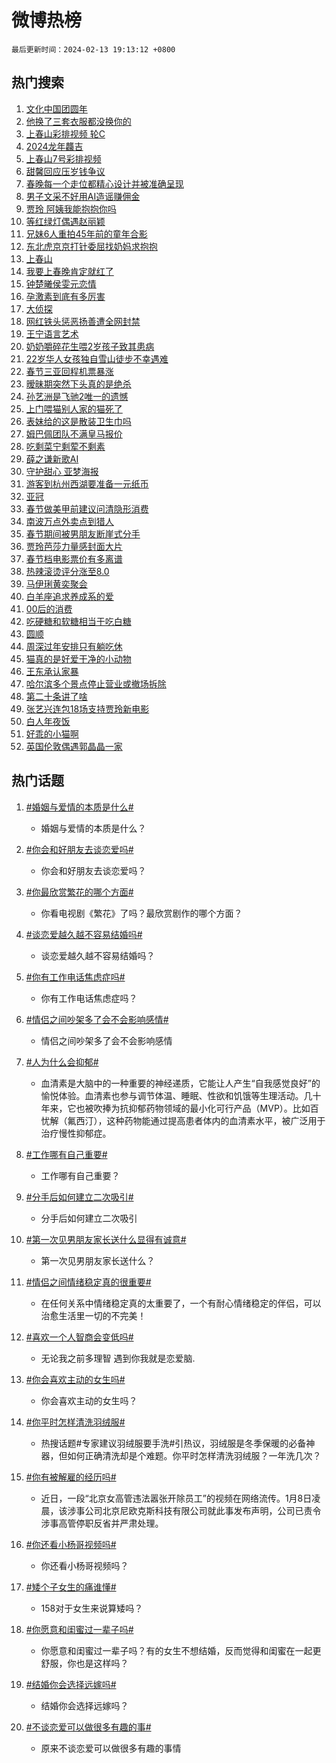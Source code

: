 # 微博热榜

`最后更新时间：2024-02-13 19:13:12 +0800`

## 热门搜索

1. [文化中国团圆年](https://m.weibo.cn/search?containerid=100103type%3D1%26t%3D10%26q%3D%23%E6%96%87%E5%8C%96%E4%B8%AD%E5%9B%BD%E5%9B%A2%E5%9C%86%E5%B9%B4%23&stream_entry_id=51&isnewpage=1&extparam=seat%3D1%26pos%3D0%26dgr%3D0%26filter_type%3Drealtimehot%26cate%3D10103%26q%3D%2523%25E6%2596%2587%25E5%258C%2596%25E4%25B8%25AD%25E5%259B%25BD%25E5%259B%25A2%25E5%259C%2586%25E5%25B9%25B4%2523%26stream_entry_id%3D51%26c_type%3D51%26display_time%3D1707822791%26pre_seqid%3D1707822791497030007114)
1. [他换了三套衣服都没换你的](https://m.weibo.cn/search?containerid=100103type%3D1%26t%3D10%26q%3D%23%E4%BB%96%E6%8D%A2%E4%BA%86%E4%B8%89%E5%A5%97%E8%A1%A3%E6%9C%8D%E9%83%BD%E6%B2%A1%E6%8D%A2%E4%BD%A0%E7%9A%84%23&stream_entry_id=31&isnewpage=1&extparam=seat%3D1%26c_type%3D31%26band_rank%3D1%26realpos%3D1%26filter_type%3Drealtimehot%26dgr%3D0%26pos%3D0%26lcate%3D5001%26q%3D%2523%25E4%25BB%2596%25E6%258D%25A2%25E4%25BA%2586%25E4%25B8%2589%25E5%25A5%2597%25E8%25A1%25A3%25E6%259C%258D%25E9%2583%25BD%25E6%25B2%25A1%25E6%258D%25A2%25E4%25BD%25A0%25E7%259A%2584%2523%26flag%3D1%26stream_entry_id%3D31%26cate%3D5001%26display_time%3D1707822791%26pre_seqid%3D1707822791497030007114)
1. [上春山彩排视频 轮C](https://m.weibo.cn/search?containerid=100103type%3D1%26t%3D10%26q%3D%E4%B8%8A%E6%98%A5%E5%B1%B1%E5%BD%A9%E6%8E%92%E8%A7%86%E9%A2%91+%E8%BD%AEC&stream_entry_id=31&isnewpage=1&extparam=seat%3D1%26c_type%3D31%26band_rank%3D2%26realpos%3D2%26filter_type%3Drealtimehot%26dgr%3D0%26pos%3D1%26lcate%3D5001%26q%3D%25E4%25B8%258A%25E6%2598%25A5%25E5%25B1%25B1%25E5%25BD%25A9%25E6%258E%2592%25E8%25A7%2586%25E9%25A2%2591%2520%25E8%25BD%25AEC%26flag%3D16%26stream_entry_id%3D31%26cate%3D5001%26display_time%3D1707822791%26pre_seqid%3D1707822791497030007114)
1. [2024龙年龘吉](https://m.weibo.cn/search?containerid=100103type%3D1%26t%3D10%26q%3D%232024%E9%BE%99%E5%B9%B4%E9%BE%98%E5%90%89%23&stream_entry_id=31&isnewpage=1&extparam=seat%3D1%26c_type%3D31%26band_rank%3D3%26realpos%3D3%26filter_type%3Drealtimehot%26dgr%3D0%26pos%3D2%26lcate%3D5001%26q%3D%25232024%25E9%25BE%2599%25E5%25B9%25B4%25E9%25BE%2598%25E5%2590%2589%2523%26flag%3D0%26stream_entry_id%3D31%26cate%3D5001%26display_time%3D1707822791%26pre_seqid%3D1707822791497030007114)
1. [上春山7号彩排视频](https://m.weibo.cn/search?containerid=100103type%3D1%26t%3D10%26q%3D%23%E4%B8%8A%E6%98%A5%E5%B1%B17%E5%8F%B7%E5%BD%A9%E6%8E%92%E8%A7%86%E9%A2%91%23&stream_entry_id=31&isnewpage=1&extparam=seat%3D1%26c_type%3D31%26band_rank%3D4%26realpos%3D4%26filter_type%3Drealtimehot%26dgr%3D0%26pos%3D3%26lcate%3D5001%26q%3D%2523%25E4%25B8%258A%25E6%2598%25A5%25E5%25B1%25B17%25E5%258F%25B7%25E5%25BD%25A9%25E6%258E%2592%25E8%25A7%2586%25E9%25A2%2591%2523%26flag%3D16%26stream_entry_id%3D31%26cate%3D5001%26display_time%3D1707822791%26pre_seqid%3D1707822791497030007114)
1. [甜馨回应压岁钱争议](https://m.weibo.cn/search?containerid=100103type%3D1%26t%3D10%26q%3D%23%E7%94%9C%E9%A6%A8%E5%9B%9E%E5%BA%94%E5%8E%8B%E5%B2%81%E9%92%B1%E4%BA%89%E8%AE%AE%23&stream_entry_id=31&isnewpage=1&extparam=seat%3D1%26c_type%3D31%26band_rank%3D5%26realpos%3D5%26filter_type%3Drealtimehot%26dgr%3D0%26pos%3D4%26lcate%3D5001%26q%3D%2523%25E7%2594%259C%25E9%25A6%25A8%25E5%259B%259E%25E5%25BA%2594%25E5%258E%258B%25E5%25B2%2581%25E9%2592%25B1%25E4%25BA%2589%25E8%25AE%25AE%2523%26flag%3D1%26stream_entry_id%3D31%26cate%3D5001%26display_time%3D1707822791%26pre_seqid%3D1707822791497030007114)
1. [春晚每一个走位都精心设计并被准确呈现](https://m.weibo.cn/search?containerid=100103type%3D1%26t%3D10%26q%3D%23%E6%98%A5%E6%99%9A%E6%AF%8F%E4%B8%80%E4%B8%AA%E8%B5%B0%E4%BD%8D%E9%83%BD%E7%B2%BE%E5%BF%83%E8%AE%BE%E8%AE%A1%E5%B9%B6%E8%A2%AB%E5%87%86%E7%A1%AE%E5%91%88%E7%8E%B0%23&stream_entry_id=31&isnewpage=1&extparam=seat%3D1%26c_type%3D31%26band_rank%3D6%26realpos%3D6%26filter_type%3Drealtimehot%26dgr%3D0%26pos%3D5%26lcate%3D5001%26q%3D%2523%25E6%2598%25A5%25E6%2599%259A%25E6%25AF%258F%25E4%25B8%2580%25E4%25B8%25AA%25E8%25B5%25B0%25E4%25BD%258D%25E9%2583%25BD%25E7%25B2%25BE%25E5%25BF%2583%25E8%25AE%25BE%25E8%25AE%25A1%25E5%25B9%25B6%25E8%25A2%25AB%25E5%2587%2586%25E7%25A1%25AE%25E5%2591%2588%25E7%258E%25B0%2523%26flag%3D16%26stream_entry_id%3D31%26cate%3D5001%26display_time%3D1707822791%26pre_seqid%3D1707822791497030007114)
1. [男子文采不好用AI造谣赚佣金](https://m.weibo.cn/search?containerid=100103type%3D1%26t%3D10%26q%3D%23%E7%94%B7%E5%AD%90%E6%96%87%E9%87%87%E4%B8%8D%E5%A5%BD%E7%94%A8AI%E9%80%A0%E8%B0%A3%E8%B5%9A%E4%BD%A3%E9%87%91%23&stream_entry_id=31&isnewpage=1&extparam=seat%3D1%26c_type%3D31%26band_rank%3D7%26cate%3D5001%26is_ad_pos%3D1%26stream_entry_id%3D31%26filter_type%3Drealtimehot%26dgr%3D0%26q%3D%2523%25E7%2594%25B7%25E5%25AD%2590%25E6%2596%2587%25E9%2587%2587%25E4%25B8%258D%25E5%25A5%25BD%25E7%2594%25A8AI%25E9%2580%25A0%25E8%25B0%25A3%25E8%25B5%259A%25E4%25BD%25A3%25E9%2587%2591%2523%26adid%3D223378%26lcate%3D5001%26pos%3D6%26display_time%3D1707822791%26pre_seqid%3D1707822791497030007114)
1. [贾玲 阿姨我能抱抱你吗](https://m.weibo.cn/search?containerid=100103type%3D1%26t%3D10%26q%3D%E8%B4%BE%E7%8E%B2+%E9%98%BF%E5%A7%A8%E6%88%91%E8%83%BD%E6%8A%B1%E6%8A%B1%E4%BD%A0%E5%90%97&stream_entry_id=31&isnewpage=1&extparam=seat%3D1%26c_type%3D31%26band_rank%3D7%26realpos%3D7%26filter_type%3Drealtimehot%26dgr%3D0%26pos%3D7%26lcate%3D5001%26q%3D%25E8%25B4%25BE%25E7%258E%25B2%2520%25E9%2598%25BF%25E5%25A7%25A8%25E6%2588%2591%25E8%2583%25BD%25E6%258A%25B1%25E6%258A%25B1%25E4%25BD%25A0%25E5%2590%2597%26flag%3D2%26stream_entry_id%3D31%26cate%3D5001%26display_time%3D1707822791%26pre_seqid%3D1707822791497030007114)
1. [等红绿灯偶遇赵丽颖](https://m.weibo.cn/search?containerid=100103type%3D1%26t%3D10%26q%3D%E7%AD%89%E7%BA%A2%E7%BB%BF%E7%81%AF%E5%81%B6%E9%81%87%E8%B5%B5%E4%B8%BD%E9%A2%96&stream_entry_id=31&isnewpage=1&extparam=seat%3D1%26c_type%3D31%26band_rank%3D8%26realpos%3D8%26filter_type%3Drealtimehot%26dgr%3D0%26pos%3D8%26lcate%3D5001%26q%3D%25E7%25AD%2589%25E7%25BA%25A2%25E7%25BB%25BF%25E7%2581%25AF%25E5%2581%25B6%25E9%2581%2587%25E8%25B5%25B5%25E4%25B8%25BD%25E9%25A2%2596%26flag%3D1%26stream_entry_id%3D31%26cate%3D5001%26display_time%3D1707822791%26pre_seqid%3D1707822791497030007114)
1. [兄妹6人重拍45年前的童年合影](https://m.weibo.cn/search?containerid=100103type%3D1%26t%3D10%26q%3D%23%E5%85%84%E5%A6%B96%E4%BA%BA%E9%87%8D%E6%8B%8D45%E5%B9%B4%E5%89%8D%E7%9A%84%E7%AB%A5%E5%B9%B4%E5%90%88%E5%BD%B1%23&stream_entry_id=31&isnewpage=1&extparam=seat%3D1%26c_type%3D31%26band_rank%3D9%26realpos%3D9%26filter_type%3Drealtimehot%26dgr%3D0%26pos%3D9%26lcate%3D5001%26q%3D%2523%25E5%2585%2584%25E5%25A6%25B96%25E4%25BA%25BA%25E9%2587%258D%25E6%258B%258D45%25E5%25B9%25B4%25E5%2589%258D%25E7%259A%2584%25E7%25AB%25A5%25E5%25B9%25B4%25E5%2590%2588%25E5%25BD%25B1%2523%26flag%3D32768%26stream_entry_id%3D31%26cate%3D5001%26display_time%3D1707822791%26pre_seqid%3D1707822791497030007114)
1. [东北虎京京打针委屈找奶妈求抱抱](https://m.weibo.cn/search?containerid=100103type%3D1%26t%3D10%26q%3D%23%E4%B8%9C%E5%8C%97%E8%99%8E%E4%BA%AC%E4%BA%AC%E6%89%93%E9%92%88%E5%A7%94%E5%B1%88%E6%89%BE%E5%A5%B6%E5%A6%88%E6%B1%82%E6%8A%B1%E6%8A%B1%23&stream_entry_id=31&isnewpage=1&extparam=seat%3D1%26c_type%3D31%26band_rank%3D10%26realpos%3D10%26filter_type%3Drealtimehot%26dgr%3D0%26pos%3D10%26lcate%3D5001%26q%3D%2523%25E4%25B8%259C%25E5%258C%2597%25E8%2599%258E%25E4%25BA%25AC%25E4%25BA%25AC%25E6%2589%2593%25E9%2592%2588%25E5%25A7%2594%25E5%25B1%2588%25E6%2589%25BE%25E5%25A5%25B6%25E5%25A6%2588%25E6%25B1%2582%25E6%258A%25B1%25E6%258A%25B1%2523%26flag%3D32768%26stream_entry_id%3D31%26cate%3D5001%26display_time%3D1707822791%26pre_seqid%3D1707822791497030007114)
1. [上春山](https://m.weibo.cn/search?containerid=100103type%3D1%26t%3D10%26q%3D%E4%B8%8A%E6%98%A5%E5%B1%B1&stream_entry_id=31&isnewpage=1&extparam=seat%3D1%26c_type%3D31%26band_rank%3D11%26realpos%3D11%26filter_type%3Drealtimehot%26dgr%3D0%26pos%3D11%26lcate%3D5001%26q%3D%25E4%25B8%258A%25E6%2598%25A5%25E5%25B1%25B1%26flag%3D2%26stream_entry_id%3D31%26cate%3D5001%26display_time%3D1707822791%26pre_seqid%3D1707822791497030007114)
1. [我要上春晚肯定就红了](https://m.weibo.cn/search?containerid=100103type%3D1%26t%3D10%26q%3D%E6%88%91%E8%A6%81%E4%B8%8A%E6%98%A5%E6%99%9A%E8%82%AF%E5%AE%9A%E5%B0%B1%E7%BA%A2%E4%BA%86&stream_entry_id=31&isnewpage=1&extparam=seat%3D1%26c_type%3D31%26band_rank%3D12%26realpos%3D12%26filter_type%3Drealtimehot%26dgr%3D0%26pos%3D12%26lcate%3D5001%26q%3D%25E6%2588%2591%25E8%25A6%2581%25E4%25B8%258A%25E6%2598%25A5%25E6%2599%259A%25E8%2582%25AF%25E5%25AE%259A%25E5%25B0%25B1%25E7%25BA%25A2%25E4%25BA%2586%26flag%3D2%26stream_entry_id%3D31%26cate%3D5001%26display_time%3D1707822791%26pre_seqid%3D1707822791497030007114)
1. [钟楚曦侯雯元恋情](https://m.weibo.cn/search?containerid=100103type%3D1%26t%3D10%26q%3D%E9%92%9F%E6%A5%9A%E6%9B%A6%E4%BE%AF%E9%9B%AF%E5%85%83%E6%81%8B%E6%83%85&stream_entry_id=31&isnewpage=1&extparam=seat%3D1%26c_type%3D31%26band_rank%3D13%26realpos%3D13%26filter_type%3Drealtimehot%26dgr%3D0%26pos%3D13%26lcate%3D5001%26q%3D%25E9%2592%259F%25E6%25A5%259A%25E6%259B%25A6%25E4%25BE%25AF%25E9%259B%25AF%25E5%2585%2583%25E6%2581%258B%25E6%2583%2585%26flag%3D0%26stream_entry_id%3D31%26cate%3D5001%26display_time%3D1707822791%26pre_seqid%3D1707822791497030007114)
1. [孕激素到底有多厉害](https://m.weibo.cn/search?containerid=100103type%3D1%26t%3D10%26q%3D%E5%AD%95%E6%BF%80%E7%B4%A0%E5%88%B0%E5%BA%95%E6%9C%89%E5%A4%9A%E5%8E%89%E5%AE%B3&stream_entry_id=31&isnewpage=1&extparam=seat%3D1%26c_type%3D31%26band_rank%3D14%26realpos%3D14%26filter_type%3Drealtimehot%26dgr%3D0%26pos%3D14%26lcate%3D5001%26q%3D%25E5%25AD%2595%25E6%25BF%2580%25E7%25B4%25A0%25E5%2588%25B0%25E5%25BA%2595%25E6%259C%2589%25E5%25A4%259A%25E5%258E%2589%25E5%25AE%25B3%26flag%3D0%26stream_entry_id%3D31%26cate%3D5001%26display_time%3D1707822791%26pre_seqid%3D1707822791497030007114)
1. [大侦探](https://m.weibo.cn/search?containerid=100103type%3D1%26t%3D10%26q%3D%E5%A4%A7%E4%BE%A6%E6%8E%A2&stream_entry_id=31&isnewpage=1&extparam=seat%3D1%26c_type%3D31%26band_rank%3D15%26realpos%3D15%26filter_type%3Drealtimehot%26dgr%3D0%26pos%3D15%26lcate%3D5001%26q%3D%25E5%25A4%25A7%25E4%25BE%25A6%25E6%258E%25A2%26flag%3D1%26stream_entry_id%3D31%26cate%3D5001%26display_time%3D1707822791%26pre_seqid%3D1707822791497030007114)
1. [网红铁头惩恶扬善遭全网封禁](https://m.weibo.cn/search?containerid=100103type%3D1%26t%3D10%26q%3D%23%E7%BD%91%E7%BA%A2%E9%93%81%E5%A4%B4%E6%83%A9%E6%81%B6%E6%89%AC%E5%96%84%E9%81%AD%E5%85%A8%E7%BD%91%E5%B0%81%E7%A6%81%23&stream_entry_id=31&isnewpage=1&extparam=seat%3D1%26c_type%3D31%26band_rank%3D16%26realpos%3D16%26filter_type%3Drealtimehot%26dgr%3D0%26pos%3D16%26lcate%3D5001%26q%3D%2523%25E7%25BD%2591%25E7%25BA%25A2%25E9%2593%2581%25E5%25A4%25B4%25E6%2583%25A9%25E6%2581%25B6%25E6%2589%25AC%25E5%2596%2584%25E9%2581%25AD%25E5%2585%25A8%25E7%25BD%2591%25E5%25B0%2581%25E7%25A6%2581%2523%26flag%3D0%26stream_entry_id%3D31%26cate%3D5001%26display_time%3D1707822791%26pre_seqid%3D1707822791497030007114)
1. [王宁语言艺术](https://m.weibo.cn/search?containerid=100103type%3D1%26t%3D10%26q%3D%E7%8E%8B%E5%AE%81%E8%AF%AD%E8%A8%80%E8%89%BA%E6%9C%AF&stream_entry_id=31&isnewpage=1&extparam=seat%3D1%26c_type%3D31%26band_rank%3D17%26realpos%3D17%26filter_type%3Drealtimehot%26dgr%3D0%26pos%3D17%26lcate%3D5001%26q%3D%25E7%258E%258B%25E5%25AE%2581%25E8%25AF%25AD%25E8%25A8%2580%25E8%2589%25BA%25E6%259C%25AF%26flag%3D1%26stream_entry_id%3D31%26cate%3D5001%26display_time%3D1707822791%26pre_seqid%3D1707822791497030007114)
1. [奶奶嚼碎花生喂2岁孩子致其患病](https://m.weibo.cn/search?containerid=100103type%3D1%26t%3D10%26q%3D%23%E5%A5%B6%E5%A5%B6%E5%9A%BC%E7%A2%8E%E8%8A%B1%E7%94%9F%E5%96%822%E5%B2%81%E5%AD%A9%E5%AD%90%E8%87%B4%E5%85%B6%E6%82%A3%E7%97%85%23&stream_entry_id=31&isnewpage=1&extparam=seat%3D1%26c_type%3D31%26band_rank%3D18%26realpos%3D18%26filter_type%3Drealtimehot%26dgr%3D0%26pos%3D18%26lcate%3D5001%26q%3D%2523%25E5%25A5%25B6%25E5%25A5%25B6%25E5%259A%25BC%25E7%25A2%258E%25E8%258A%25B1%25E7%2594%259F%25E5%2596%25822%25E5%25B2%2581%25E5%25AD%25A9%25E5%25AD%2590%25E8%2587%25B4%25E5%2585%25B6%25E6%2582%25A3%25E7%2597%2585%2523%26flag%3D0%26stream_entry_id%3D31%26cate%3D5001%26display_time%3D1707822791%26pre_seqid%3D1707822791497030007114)
1. [22岁华人女孩独自雪山徒步不幸遇难](https://m.weibo.cn/search?containerid=100103type%3D1%26t%3D10%26q%3D%2322%E5%B2%81%E5%8D%8E%E4%BA%BA%E5%A5%B3%E5%AD%A9%E7%8B%AC%E8%87%AA%E9%9B%AA%E5%B1%B1%E5%BE%92%E6%AD%A5%E4%B8%8D%E5%B9%B8%E9%81%87%E9%9A%BE%23&stream_entry_id=31&isnewpage=1&extparam=seat%3D1%26c_type%3D31%26band_rank%3D19%26realpos%3D19%26filter_type%3Drealtimehot%26dgr%3D0%26pos%3D19%26lcate%3D5001%26q%3D%252322%25E5%25B2%2581%25E5%258D%258E%25E4%25BA%25BA%25E5%25A5%25B3%25E5%25AD%25A9%25E7%258B%25AC%25E8%2587%25AA%25E9%259B%25AA%25E5%25B1%25B1%25E5%25BE%2592%25E6%25AD%25A5%25E4%25B8%258D%25E5%25B9%25B8%25E9%2581%2587%25E9%259A%25BE%2523%26flag%3D0%26stream_entry_id%3D31%26cate%3D5001%26display_time%3D1707822791%26pre_seqid%3D1707822791497030007114)
1. [春节三亚回程机票暴涨](https://m.weibo.cn/search?containerid=100103type%3D1%26t%3D10%26q%3D%23%E6%98%A5%E8%8A%82%E4%B8%89%E4%BA%9A%E5%9B%9E%E7%A8%8B%E6%9C%BA%E7%A5%A8%E6%9A%B4%E6%B6%A8%23&stream_entry_id=31&isnewpage=1&extparam=seat%3D1%26c_type%3D31%26band_rank%3D20%26realpos%3D20%26filter_type%3Drealtimehot%26dgr%3D0%26pos%3D20%26lcate%3D5001%26q%3D%2523%25E6%2598%25A5%25E8%258A%2582%25E4%25B8%2589%25E4%25BA%259A%25E5%259B%259E%25E7%25A8%258B%25E6%259C%25BA%25E7%25A5%25A8%25E6%259A%25B4%25E6%25B6%25A8%2523%26flag%3D1%26stream_entry_id%3D31%26cate%3D5001%26display_time%3D1707822791%26pre_seqid%3D1707822791497030007114)
1. [暧昧期突然下头真的是绝杀](https://m.weibo.cn/search?containerid=100103type%3D1%26t%3D10%26q%3D%23%E6%9A%A7%E6%98%A7%E6%9C%9F%E7%AA%81%E7%84%B6%E4%B8%8B%E5%A4%B4%E7%9C%9F%E7%9A%84%E6%98%AF%E7%BB%9D%E6%9D%80%23&stream_entry_id=31&isnewpage=1&extparam=seat%3D1%26c_type%3D31%26band_rank%3D21%26realpos%3D21%26filter_type%3Drealtimehot%26dgr%3D0%26pos%3D21%26lcate%3D5001%26q%3D%2523%25E6%259A%25A7%25E6%2598%25A7%25E6%259C%259F%25E7%25AA%2581%25E7%2584%25B6%25E4%25B8%258B%25E5%25A4%25B4%25E7%259C%259F%25E7%259A%2584%25E6%2598%25AF%25E7%25BB%259D%25E6%259D%2580%2523%26flag%3D1%26stream_entry_id%3D31%26cate%3D5001%26display_time%3D1707822791%26pre_seqid%3D1707822791497030007114)
1. [孙艺洲是飞驰2唯一的遗憾](https://m.weibo.cn/search?containerid=100103type%3D1%26t%3D10%26q%3D%23%E5%AD%99%E8%89%BA%E6%B4%B2%E6%98%AF%E9%A3%9E%E9%A9%B02%E5%94%AF%E4%B8%80%E7%9A%84%E9%81%97%E6%86%BE%23&stream_entry_id=31&isnewpage=1&extparam=seat%3D1%26c_type%3D31%26band_rank%3D22%26realpos%3D22%26filter_type%3Drealtimehot%26dgr%3D0%26pos%3D22%26lcate%3D5001%26q%3D%2523%25E5%25AD%2599%25E8%2589%25BA%25E6%25B4%25B2%25E6%2598%25AF%25E9%25A3%259E%25E9%25A9%25B02%25E5%2594%25AF%25E4%25B8%2580%25E7%259A%2584%25E9%2581%2597%25E6%2586%25BE%2523%26flag%3D1%26stream_entry_id%3D31%26cate%3D5001%26display_time%3D1707822791%26pre_seqid%3D1707822791497030007114)
1. [上门喂猫别人家的猫死了](https://m.weibo.cn/search?containerid=100103type%3D1%26t%3D10%26q%3D%E4%B8%8A%E9%97%A8%E5%96%82%E7%8C%AB%E5%88%AB%E4%BA%BA%E5%AE%B6%E7%9A%84%E7%8C%AB%E6%AD%BB%E4%BA%86&stream_entry_id=31&isnewpage=1&extparam=seat%3D1%26c_type%3D31%26band_rank%3D23%26realpos%3D23%26filter_type%3Drealtimehot%26dgr%3D0%26pos%3D23%26lcate%3D5001%26q%3D%25E4%25B8%258A%25E9%2597%25A8%25E5%2596%2582%25E7%258C%25AB%25E5%2588%25AB%25E4%25BA%25BA%25E5%25AE%25B6%25E7%259A%2584%25E7%258C%25AB%25E6%25AD%25BB%25E4%25BA%2586%26flag%3D1%26stream_entry_id%3D31%26cate%3D5001%26display_time%3D1707822791%26pre_seqid%3D1707822791497030007114)
1. [表妹给的这是散装卫生巾吗](https://m.weibo.cn/search?containerid=100103type%3D1%26t%3D10%26q%3D%23%E8%A1%A8%E5%A6%B9%E7%BB%99%E7%9A%84%E8%BF%99%E6%98%AF%E6%95%A3%E8%A3%85%E5%8D%AB%E7%94%9F%E5%B7%BE%E5%90%97%23&stream_entry_id=31&isnewpage=1&extparam=seat%3D1%26c_type%3D31%26band_rank%3D24%26realpos%3D24%26filter_type%3Drealtimehot%26dgr%3D0%26pos%3D24%26lcate%3D5001%26q%3D%2523%25E8%25A1%25A8%25E5%25A6%25B9%25E7%25BB%2599%25E7%259A%2584%25E8%25BF%2599%25E6%2598%25AF%25E6%2595%25A3%25E8%25A3%2585%25E5%258D%25AB%25E7%2594%259F%25E5%25B7%25BE%25E5%2590%2597%2523%26flag%3D0%26stream_entry_id%3D31%26cate%3D5001%26display_time%3D1707822791%26pre_seqid%3D1707822791497030007114)
1. [姆巴佩团队不满皇马报价](https://m.weibo.cn/search?containerid=100103type%3D1%26t%3D10%26q%3D%23%E5%A7%86%E5%B7%B4%E4%BD%A9%E5%9B%A2%E9%98%9F%E4%B8%8D%E6%BB%A1%E7%9A%87%E9%A9%AC%E6%8A%A5%E4%BB%B7%23&stream_entry_id=31&isnewpage=1&extparam=seat%3D1%26c_type%3D31%26band_rank%3D25%26realpos%3D25%26filter_type%3Drealtimehot%26dgr%3D0%26pos%3D25%26lcate%3D5001%26q%3D%2523%25E5%25A7%2586%25E5%25B7%25B4%25E4%25BD%25A9%25E5%259B%25A2%25E9%2598%259F%25E4%25B8%258D%25E6%25BB%25A1%25E7%259A%2587%25E9%25A9%25AC%25E6%258A%25A5%25E4%25BB%25B7%2523%26flag%3D1%26stream_entry_id%3D31%26cate%3D5001%26display_time%3D1707822791%26pre_seqid%3D1707822791497030007114)
1. [吃剩菜宁剩荤不剩素](https://m.weibo.cn/search?containerid=100103type%3D1%26t%3D10%26q%3D%23%E5%90%83%E5%89%A9%E8%8F%9C%E5%AE%81%E5%89%A9%E8%8D%A4%E4%B8%8D%E5%89%A9%E7%B4%A0%23&stream_entry_id=31&isnewpage=1&extparam=seat%3D1%26c_type%3D31%26band_rank%3D26%26realpos%3D26%26filter_type%3Drealtimehot%26dgr%3D0%26pos%3D26%26lcate%3D5001%26q%3D%2523%25E5%2590%2583%25E5%2589%25A9%25E8%258F%259C%25E5%25AE%2581%25E5%2589%25A9%25E8%258D%25A4%25E4%25B8%258D%25E5%2589%25A9%25E7%25B4%25A0%2523%26flag%3D1%26stream_entry_id%3D31%26cate%3D5001%26display_time%3D1707822791%26pre_seqid%3D1707822791497030007114)
1. [薛之谦新歌AI](https://m.weibo.cn/search?containerid=100103type%3D1%26t%3D10%26q%3D%23%E8%96%9B%E4%B9%8B%E8%B0%A6%E6%96%B0%E6%AD%8CAI%23&stream_entry_id=31&isnewpage=1&extparam=seat%3D1%26c_type%3D31%26band_rank%3D27%26realpos%3D27%26filter_type%3Drealtimehot%26dgr%3D0%26pos%3D27%26lcate%3D5001%26q%3D%2523%25E8%2596%259B%25E4%25B9%258B%25E8%25B0%25A6%25E6%2596%25B0%25E6%25AD%258CAI%2523%26flag%3D1%26stream_entry_id%3D31%26cate%3D5001%26display_time%3D1707822791%26pre_seqid%3D1707822791497030007114)
1. [守护甜心 亚梦海报](https://m.weibo.cn/search?containerid=100103type%3D1%26t%3D10%26q%3D%E5%AE%88%E6%8A%A4%E7%94%9C%E5%BF%83+%E4%BA%9A%E6%A2%A6%E6%B5%B7%E6%8A%A5&stream_entry_id=31&isnewpage=1&extparam=seat%3D1%26c_type%3D31%26band_rank%3D28%26realpos%3D28%26filter_type%3Drealtimehot%26dgr%3D0%26pos%3D28%26lcate%3D5001%26q%3D%25E5%25AE%2588%25E6%258A%25A4%25E7%2594%259C%25E5%25BF%2583%2520%25E4%25BA%259A%25E6%25A2%25A6%25E6%25B5%25B7%25E6%258A%25A5%26flag%3D1%26stream_entry_id%3D31%26cate%3D5001%26display_time%3D1707822791%26pre_seqid%3D1707822791497030007114)
1. [游客到杭州西湖要准备一元纸币](https://m.weibo.cn/search?containerid=100103type%3D1%26t%3D10%26q%3D%23%E6%B8%B8%E5%AE%A2%E5%88%B0%E6%9D%AD%E5%B7%9E%E8%A5%BF%E6%B9%96%E8%A6%81%E5%87%86%E5%A4%87%E4%B8%80%E5%85%83%E7%BA%B8%E5%B8%81%23&stream_entry_id=31&isnewpage=1&extparam=seat%3D1%26c_type%3D31%26band_rank%3D29%26realpos%3D29%26filter_type%3Drealtimehot%26dgr%3D0%26pos%3D29%26lcate%3D5001%26q%3D%2523%25E6%25B8%25B8%25E5%25AE%25A2%25E5%2588%25B0%25E6%259D%25AD%25E5%25B7%259E%25E8%25A5%25BF%25E6%25B9%2596%25E8%25A6%2581%25E5%2587%2586%25E5%25A4%2587%25E4%25B8%2580%25E5%2585%2583%25E7%25BA%25B8%25E5%25B8%2581%2523%26flag%3D1%26stream_entry_id%3D31%26cate%3D5001%26display_time%3D1707822791%26pre_seqid%3D1707822791497030007114)
1. [亚冠](https://m.weibo.cn/search?containerid=100103type%3D1%26t%3D10%26q%3D%E4%BA%9A%E5%86%A0&stream_entry_id=31&isnewpage=1&extparam=seat%3D1%26c_type%3D31%26band_rank%3D30%26realpos%3D30%26filter_type%3Drealtimehot%26dgr%3D0%26pos%3D30%26lcate%3D5001%26q%3D%25E4%25BA%259A%25E5%2586%25A0%26flag%3D1%26stream_entry_id%3D31%26cate%3D5001%26display_time%3D1707822791%26pre_seqid%3D1707822791497030007114)
1. [春节做美甲前建议问清隐形消费](https://m.weibo.cn/search?containerid=100103type%3D1%26t%3D10%26q%3D%23%E6%98%A5%E8%8A%82%E5%81%9A%E7%BE%8E%E7%94%B2%E5%89%8D%E5%BB%BA%E8%AE%AE%E9%97%AE%E6%B8%85%E9%9A%90%E5%BD%A2%E6%B6%88%E8%B4%B9%23&stream_entry_id=31&isnewpage=1&extparam=seat%3D1%26c_type%3D31%26band_rank%3D31%26realpos%3D31%26filter_type%3Drealtimehot%26dgr%3D0%26pos%3D31%26lcate%3D5001%26q%3D%2523%25E6%2598%25A5%25E8%258A%2582%25E5%2581%259A%25E7%25BE%258E%25E7%2594%25B2%25E5%2589%258D%25E5%25BB%25BA%25E8%25AE%25AE%25E9%2597%25AE%25E6%25B8%2585%25E9%259A%2590%25E5%25BD%25A2%25E6%25B6%2588%25E8%25B4%25B9%2523%26flag%3D1%26stream_entry_id%3D31%26cate%3D5001%26display_time%3D1707822791%26pre_seqid%3D1707822791497030007114)
1. [南波万点外卖点到猎人](https://m.weibo.cn/search?containerid=100103type%3D1%26t%3D10%26q%3D%23%E5%8D%97%E6%B3%A2%E4%B8%87%E7%82%B9%E5%A4%96%E5%8D%96%E7%82%B9%E5%88%B0%E7%8C%8E%E4%BA%BA%23&stream_entry_id=31&isnewpage=1&extparam=seat%3D1%26c_type%3D31%26band_rank%3D32%26realpos%3D32%26filter_type%3Drealtimehot%26dgr%3D0%26pos%3D32%26lcate%3D5001%26q%3D%2523%25E5%258D%2597%25E6%25B3%25A2%25E4%25B8%2587%25E7%2582%25B9%25E5%25A4%2596%25E5%258D%2596%25E7%2582%25B9%25E5%2588%25B0%25E7%258C%258E%25E4%25BA%25BA%2523%26flag%3D1%26stream_entry_id%3D31%26cate%3D5001%26display_time%3D1707822791%26pre_seqid%3D1707822791497030007114)
1. [春节期间被男朋友断崖式分手](https://m.weibo.cn/search?containerid=100103type%3D1%26t%3D10%26q%3D%23%E6%98%A5%E8%8A%82%E6%9C%9F%E9%97%B4%E8%A2%AB%E7%94%B7%E6%9C%8B%E5%8F%8B%E6%96%AD%E5%B4%96%E5%BC%8F%E5%88%86%E6%89%8B%23&stream_entry_id=31&isnewpage=1&extparam=seat%3D1%26c_type%3D31%26band_rank%3D33%26realpos%3D33%26filter_type%3Drealtimehot%26dgr%3D0%26pos%3D33%26lcate%3D5001%26q%3D%2523%25E6%2598%25A5%25E8%258A%2582%25E6%259C%259F%25E9%2597%25B4%25E8%25A2%25AB%25E7%2594%25B7%25E6%259C%258B%25E5%258F%258B%25E6%2596%25AD%25E5%25B4%2596%25E5%25BC%258F%25E5%2588%2586%25E6%2589%258B%2523%26flag%3D0%26stream_entry_id%3D31%26cate%3D5001%26display_time%3D1707822791%26pre_seqid%3D1707822791497030007114)
1. [贾玲芭莎力量感封面大片](https://m.weibo.cn/search?containerid=100103type%3D1%26t%3D10%26q%3D%23%E8%B4%BE%E7%8E%B2%E8%8A%AD%E8%8E%8E%E5%8A%9B%E9%87%8F%E6%84%9F%E5%B0%81%E9%9D%A2%E5%A4%A7%E7%89%87%23&stream_entry_id=31&isnewpage=1&extparam=seat%3D1%26c_type%3D31%26band_rank%3D34%26realpos%3D34%26filter_type%3Drealtimehot%26dgr%3D0%26pos%3D34%26lcate%3D5001%26q%3D%2523%25E8%25B4%25BE%25E7%258E%25B2%25E8%258A%25AD%25E8%258E%258E%25E5%258A%259B%25E9%2587%258F%25E6%2584%259F%25E5%25B0%2581%25E9%259D%25A2%25E5%25A4%25A7%25E7%2589%2587%2523%26flag%3D0%26stream_entry_id%3D31%26cate%3D5001%26display_time%3D1707822791%26pre_seqid%3D1707822791497030007114)
1. [春节档电影票价有多离谱](https://m.weibo.cn/search?containerid=100103type%3D1%26t%3D10%26q%3D%23%E6%98%A5%E8%8A%82%E6%A1%A3%E7%94%B5%E5%BD%B1%E7%A5%A8%E4%BB%B7%E6%9C%89%E5%A4%9A%E7%A6%BB%E8%B0%B1%23&stream_entry_id=31&isnewpage=1&extparam=seat%3D1%26c_type%3D31%26band_rank%3D35%26realpos%3D35%26filter_type%3Drealtimehot%26dgr%3D0%26pos%3D35%26lcate%3D5001%26q%3D%2523%25E6%2598%25A5%25E8%258A%2582%25E6%25A1%25A3%25E7%2594%25B5%25E5%25BD%25B1%25E7%25A5%25A8%25E4%25BB%25B7%25E6%259C%2589%25E5%25A4%259A%25E7%25A6%25BB%25E8%25B0%25B1%2523%26flag%3D0%26stream_entry_id%3D31%26cate%3D5001%26display_time%3D1707822791%26pre_seqid%3D1707822791497030007114)
1. [热辣滚烫评分涨至8.0](https://m.weibo.cn/search?containerid=100103type%3D1%26t%3D10%26q%3D%23%E7%83%AD%E8%BE%A3%E6%BB%9A%E7%83%AB%E8%AF%84%E5%88%86%E6%B6%A8%E8%87%B38.0%23&stream_entry_id=31&isnewpage=1&extparam=seat%3D1%26c_type%3D31%26band_rank%3D36%26realpos%3D36%26filter_type%3Drealtimehot%26dgr%3D0%26pos%3D36%26lcate%3D5001%26q%3D%2523%25E7%2583%25AD%25E8%25BE%25A3%25E6%25BB%259A%25E7%2583%25AB%25E8%25AF%2584%25E5%2588%2586%25E6%25B6%25A8%25E8%2587%25B38.0%2523%26flag%3D0%26stream_entry_id%3D31%26cate%3D5001%26display_time%3D1707822791%26pre_seqid%3D1707822791497030007114)
1. [马伊琍黄奕聚会](https://m.weibo.cn/search?containerid=100103type%3D1%26t%3D10%26q%3D%23%E9%A9%AC%E4%BC%8A%E7%90%8D%E9%BB%84%E5%A5%95%E8%81%9A%E4%BC%9A%23&stream_entry_id=31&isnewpage=1&extparam=seat%3D1%26c_type%3D31%26band_rank%3D37%26realpos%3D37%26filter_type%3Drealtimehot%26dgr%3D0%26pos%3D37%26lcate%3D5001%26q%3D%2523%25E9%25A9%25AC%25E4%25BC%258A%25E7%2590%258D%25E9%25BB%2584%25E5%25A5%2595%25E8%2581%259A%25E4%25BC%259A%2523%26flag%3D1%26stream_entry_id%3D31%26cate%3D5001%26display_time%3D1707822791%26pre_seqid%3D1707822791497030007114)
1. [白羊座追求养成系的爱](https://m.weibo.cn/search?containerid=100103type%3D1%26t%3D10%26q%3D%E7%99%BD%E7%BE%8A%E5%BA%A7%E8%BF%BD%E6%B1%82%E5%85%BB%E6%88%90%E7%B3%BB%E7%9A%84%E7%88%B1&stream_entry_id=31&isnewpage=1&extparam=seat%3D1%26c_type%3D31%26band_rank%3D38%26realpos%3D38%26filter_type%3Drealtimehot%26dgr%3D0%26pos%3D38%26lcate%3D5001%26q%3D%25E7%2599%25BD%25E7%25BE%258A%25E5%25BA%25A7%25E8%25BF%25BD%25E6%25B1%2582%25E5%2585%25BB%25E6%2588%2590%25E7%25B3%25BB%25E7%259A%2584%25E7%2588%25B1%26flag%3D0%26stream_entry_id%3D31%26cate%3D5001%26display_time%3D1707822791%26pre_seqid%3D1707822791497030007114)
1. [00后的消费](https://m.weibo.cn/search?containerid=100103type%3D1%26t%3D10%26q%3D00%E5%90%8E%E7%9A%84%E6%B6%88%E8%B4%B9&stream_entry_id=31&isnewpage=1&extparam=seat%3D1%26c_type%3D31%26band_rank%3D39%26realpos%3D39%26filter_type%3Drealtimehot%26dgr%3D0%26pos%3D39%26lcate%3D5001%26q%3D00%25E5%2590%258E%25E7%259A%2584%25E6%25B6%2588%25E8%25B4%25B9%26flag%3D0%26stream_entry_id%3D31%26cate%3D5001%26display_time%3D1707822791%26pre_seqid%3D1707822791497030007114)
1. [吃硬糖和软糖相当于吃白糖](https://m.weibo.cn/search?containerid=100103type%3D1%26t%3D10%26q%3D%23%E5%90%83%E7%A1%AC%E7%B3%96%E5%92%8C%E8%BD%AF%E7%B3%96%E7%9B%B8%E5%BD%93%E4%BA%8E%E5%90%83%E7%99%BD%E7%B3%96%23&stream_entry_id=31&isnewpage=1&extparam=seat%3D1%26c_type%3D31%26band_rank%3D40%26realpos%3D40%26filter_type%3Drealtimehot%26dgr%3D0%26pos%3D40%26lcate%3D5001%26q%3D%2523%25E5%2590%2583%25E7%25A1%25AC%25E7%25B3%2596%25E5%2592%258C%25E8%25BD%25AF%25E7%25B3%2596%25E7%259B%25B8%25E5%25BD%2593%25E4%25BA%258E%25E5%2590%2583%25E7%2599%25BD%25E7%25B3%2596%2523%26flag%3D1%26stream_entry_id%3D31%26cate%3D5001%26display_time%3D1707822791%26pre_seqid%3D1707822791497030007114)
1. [圆顺](https://m.weibo.cn/search?containerid=100103type%3D1%26t%3D10%26q%3D%E5%9C%86%E9%A1%BA&stream_entry_id=31&isnewpage=1&extparam=seat%3D1%26c_type%3D31%26band_rank%3D41%26realpos%3D41%26filter_type%3Drealtimehot%26dgr%3D0%26pos%3D41%26lcate%3D5001%26q%3D%25E5%259C%2586%25E9%25A1%25BA%26flag%3D0%26stream_entry_id%3D31%26cate%3D5001%26display_time%3D1707822791%26pre_seqid%3D1707822791497030007114)
1. [周深过年安排只有躺吃休](https://m.weibo.cn/search?containerid=100103type%3D1%26t%3D10%26q%3D%23%E5%91%A8%E6%B7%B1%E8%BF%87%E5%B9%B4%E5%AE%89%E6%8E%92%E5%8F%AA%E6%9C%89%E8%BA%BA%E5%90%83%E4%BC%91%23&stream_entry_id=31&isnewpage=1&extparam=seat%3D1%26c_type%3D31%26band_rank%3D42%26realpos%3D42%26filter_type%3Drealtimehot%26dgr%3D0%26pos%3D42%26lcate%3D5001%26q%3D%2523%25E5%2591%25A8%25E6%25B7%25B1%25E8%25BF%2587%25E5%25B9%25B4%25E5%25AE%2589%25E6%258E%2592%25E5%258F%25AA%25E6%259C%2589%25E8%25BA%25BA%25E5%2590%2583%25E4%25BC%2591%2523%26flag%3D1%26stream_entry_id%3D31%26cate%3D5001%26display_time%3D1707822791%26pre_seqid%3D1707822791497030007114)
1. [猫真的是好爱干净的小动物](https://m.weibo.cn/search?containerid=100103type%3D1%26t%3D10%26q%3D%E7%8C%AB%E7%9C%9F%E7%9A%84%E6%98%AF%E5%A5%BD%E7%88%B1%E5%B9%B2%E5%87%80%E7%9A%84%E5%B0%8F%E5%8A%A8%E7%89%A9&stream_entry_id=31&isnewpage=1&extparam=seat%3D1%26c_type%3D31%26band_rank%3D43%26realpos%3D43%26filter_type%3Drealtimehot%26dgr%3D0%26pos%3D43%26lcate%3D5001%26q%3D%25E7%258C%25AB%25E7%259C%259F%25E7%259A%2584%25E6%2598%25AF%25E5%25A5%25BD%25E7%2588%25B1%25E5%25B9%25B2%25E5%2587%2580%25E7%259A%2584%25E5%25B0%258F%25E5%258A%25A8%25E7%2589%25A9%26flag%3D0%26stream_entry_id%3D31%26cate%3D5001%26display_time%3D1707822791%26pre_seqid%3D1707822791497030007114)
1. [王东承认家暴](https://m.weibo.cn/search?containerid=100103type%3D1%26t%3D10%26q%3D%23%E7%8E%8B%E4%B8%9C%E6%89%BF%E8%AE%A4%E5%AE%B6%E6%9A%B4%23&stream_entry_id=31&isnewpage=1&extparam=seat%3D1%26c_type%3D31%26band_rank%3D44%26realpos%3D44%26filter_type%3Drealtimehot%26dgr%3D0%26pos%3D44%26lcate%3D5001%26q%3D%2523%25E7%258E%258B%25E4%25B8%259C%25E6%2589%25BF%25E8%25AE%25A4%25E5%25AE%25B6%25E6%259A%25B4%2523%26flag%3D0%26stream_entry_id%3D31%26cate%3D5001%26display_time%3D1707822791%26pre_seqid%3D1707822791497030007114)
1. [哈尔滨多个景点停止营业或撤场拆除](https://m.weibo.cn/search?containerid=100103type%3D1%26t%3D10%26q%3D%23%E5%93%88%E5%B0%94%E6%BB%A8%E5%A4%9A%E4%B8%AA%E6%99%AF%E7%82%B9%E5%81%9C%E6%AD%A2%E8%90%A5%E4%B8%9A%E6%88%96%E6%92%A4%E5%9C%BA%E6%8B%86%E9%99%A4%23&stream_entry_id=31&isnewpage=1&extparam=seat%3D1%26c_type%3D31%26band_rank%3D45%26realpos%3D45%26filter_type%3Drealtimehot%26dgr%3D0%26pos%3D45%26lcate%3D5001%26q%3D%2523%25E5%2593%2588%25E5%25B0%2594%25E6%25BB%25A8%25E5%25A4%259A%25E4%25B8%25AA%25E6%2599%25AF%25E7%2582%25B9%25E5%2581%259C%25E6%25AD%25A2%25E8%2590%25A5%25E4%25B8%259A%25E6%2588%2596%25E6%2592%25A4%25E5%259C%25BA%25E6%258B%2586%25E9%2599%25A4%2523%26flag%3D0%26stream_entry_id%3D31%26cate%3D5001%26display_time%3D1707822791%26pre_seqid%3D1707822791497030007114)
1. [第二十条讲了啥](https://m.weibo.cn/search?containerid=100103type%3D1%26t%3D10%26q%3D%23%E7%AC%AC%E4%BA%8C%E5%8D%81%E6%9D%A1%E8%AE%B2%E4%BA%86%E5%95%A5%23&stream_entry_id=31&isnewpage=1&extparam=seat%3D1%26c_type%3D31%26band_rank%3D46%26realpos%3D46%26filter_type%3Drealtimehot%26dgr%3D0%26pos%3D46%26lcate%3D5001%26q%3D%2523%25E7%25AC%25AC%25E4%25BA%258C%25E5%258D%2581%25E6%259D%25A1%25E8%25AE%25B2%25E4%25BA%2586%25E5%2595%25A5%2523%26flag%3D0%26stream_entry_id%3D31%26cate%3D5001%26display_time%3D1707822791%26pre_seqid%3D1707822791497030007114)
1. [张艺兴连包18场支持贾玲新电影](https://m.weibo.cn/search?containerid=100103type%3D1%26t%3D10%26q%3D%23%E5%BC%A0%E8%89%BA%E5%85%B4%E8%BF%9E%E5%8C%8518%E5%9C%BA%E6%94%AF%E6%8C%81%E8%B4%BE%E7%8E%B2%E6%96%B0%E7%94%B5%E5%BD%B1%23&stream_entry_id=31&isnewpage=1&extparam=seat%3D1%26c_type%3D31%26band_rank%3D47%26realpos%3D47%26filter_type%3Drealtimehot%26dgr%3D0%26pos%3D47%26lcate%3D5001%26q%3D%2523%25E5%25BC%25A0%25E8%2589%25BA%25E5%2585%25B4%25E8%25BF%259E%25E5%258C%258518%25E5%259C%25BA%25E6%2594%25AF%25E6%258C%2581%25E8%25B4%25BE%25E7%258E%25B2%25E6%2596%25B0%25E7%2594%25B5%25E5%25BD%25B1%2523%26flag%3D0%26stream_entry_id%3D31%26cate%3D5001%26display_time%3D1707822791%26pre_seqid%3D1707822791497030007114)
1. [白人年夜饭](https://m.weibo.cn/search?containerid=100103type%3D1%26t%3D10%26q%3D%E7%99%BD%E4%BA%BA%E5%B9%B4%E5%A4%9C%E9%A5%AD&stream_entry_id=31&isnewpage=1&extparam=seat%3D1%26c_type%3D31%26band_rank%3D48%26realpos%3D48%26filter_type%3Drealtimehot%26dgr%3D0%26pos%3D48%26lcate%3D5001%26q%3D%25E7%2599%25BD%25E4%25BA%25BA%25E5%25B9%25B4%25E5%25A4%259C%25E9%25A5%25AD%26flag%3D1%26stream_entry_id%3D31%26cate%3D5001%26display_time%3D1707822791%26pre_seqid%3D1707822791497030007114)
1. [好乖的小猫啊](https://m.weibo.cn/search?containerid=100103type%3D1%26t%3D10%26q%3D%E5%A5%BD%E4%B9%96%E7%9A%84%E5%B0%8F%E7%8C%AB%E5%95%8A&stream_entry_id=31&isnewpage=1&extparam=seat%3D1%26c_type%3D31%26band_rank%3D49%26realpos%3D49%26filter_type%3Drealtimehot%26dgr%3D0%26pos%3D49%26lcate%3D5001%26q%3D%25E5%25A5%25BD%25E4%25B9%2596%25E7%259A%2584%25E5%25B0%258F%25E7%258C%25AB%25E5%2595%258A%26flag%3D1%26stream_entry_id%3D31%26cate%3D5001%26display_time%3D1707822791%26pre_seqid%3D1707822791497030007114)
1. [英国伦敦偶遇郭晶晶一家](https://m.weibo.cn/search?containerid=100103type%3D1%26t%3D10%26q%3D%23%E8%8B%B1%E5%9B%BD%E4%BC%A6%E6%95%A6%E5%81%B6%E9%81%87%E9%83%AD%E6%99%B6%E6%99%B6%E4%B8%80%E5%AE%B6%23&stream_entry_id=31&isnewpage=1&extparam=seat%3D1%26c_type%3D31%26band_rank%3D50%26realpos%3D50%26filter_type%3Drealtimehot%26dgr%3D0%26pos%3D50%26lcate%3D5001%26q%3D%2523%25E8%258B%25B1%25E5%259B%25BD%25E4%25BC%25A6%25E6%2595%25A6%25E5%2581%25B6%25E9%2581%2587%25E9%2583%25AD%25E6%2599%25B6%25E6%2599%25B6%25E4%25B8%2580%25E5%25AE%25B6%2523%26flag%3D1%26stream_entry_id%3D31%26cate%3D5001%26display_time%3D1707822791%26pre_seqid%3D1707822791497030007114)

## 热门话题

1. [#婚姻与爱情的本质是什么#](https://m.weibo.cn/search?containerid=231522type%3D1%26t%3D10%26q%3D%23%E5%A9%9A%E5%A7%BB%E4%B8%8E%E7%88%B1%E6%83%85%E7%9A%84%E6%9C%AC%E8%B4%A8%E6%98%AF%E4%BB%80%E4%B9%88%23&stream_entry_id=128&isnewpage=1&extparam=seat%3D1%26pos%3D1-0-0%26dgr%3D0%26c_type%3D128%26lcate%3D5004%26cate%3D5004%26unitid%3D1704881162756%26display_time%3D1707822792%26pre_seqid%3D170782279282002672601)
    - 婚姻与爱情的本质是什么？

1. [#你会和好朋友去谈恋爱吗#](https://m.weibo.cn/search?containerid=231522type%3D1%26t%3D10%26q%3D%23%E4%BD%A0%E4%BC%9A%E5%92%8C%E5%A5%BD%E6%9C%8B%E5%8F%8B%E5%8E%BB%E8%B0%88%E6%81%8B%E7%88%B1%E5%90%97%23&stream_entry_id=128&isnewpage=1&extparam=seat%3D1%26pos%3D1-0-1%26dgr%3D0%26c_type%3D128%26lcate%3D5004%26cate%3D5004%26unitid%3D1704849959446%26display_time%3D1707822792%26pre_seqid%3D170782279282002672601)
    - 你会和好朋友去谈恋爱吗？

1. [#你最欣赏繁花的哪个方面#](https://m.weibo.cn/search?containerid=231522type%3D1%26t%3D10%26q%3D%23%E4%BD%A0%E6%9C%80%E6%AC%A3%E8%B5%8F%E7%B9%81%E8%8A%B1%E7%9A%84%E5%93%AA%E4%B8%AA%E6%96%B9%E9%9D%A2%23&stream_entry_id=128&isnewpage=1&extparam=seat%3D1%26pos%3D1-0-2%26dgr%3D0%26c_type%3D128%26lcate%3D5004%26cate%3D5004%26unitid%3D1704872158127%26display_time%3D1707822792%26pre_seqid%3D170782279282002672601)
    - 你看电视剧《繁花》了吗？最欣赏剧作的哪个方面？

1. [#谈恋爱越久越不容易结婚吗#](https://m.weibo.cn/search?containerid=231522type%3D1%26t%3D10%26q%3D%23%E8%B0%88%E6%81%8B%E7%88%B1%E8%B6%8A%E4%B9%85%E8%B6%8A%E4%B8%8D%E5%AE%B9%E6%98%93%E7%BB%93%E5%A9%9A%E5%90%97%23&stream_entry_id=128&isnewpage=1&extparam=seat%3D1%26pos%3D1-0-3%26dgr%3D0%26c_type%3D128%26lcate%3D5004%26cate%3D5004%26unitid%3D1704871559387%26display_time%3D1707822792%26pre_seqid%3D170782279282002672601)
    - 谈恋爱越久越不容易结婚吗？

1. [#你有工作电话焦虑症吗#](https://m.weibo.cn/search?containerid=231522type%3D1%26t%3D10%26q%3D%23%E4%BD%A0%E6%9C%89%E5%B7%A5%E4%BD%9C%E7%94%B5%E8%AF%9D%E7%84%A6%E8%99%91%E7%97%87%E5%90%97%23&stream_entry_id=128&isnewpage=1&extparam=seat%3D1%26pos%3D1-0-4%26dgr%3D0%26c_type%3D128%26lcate%3D5004%26cate%3D5004%26unitid%3D1704877884678%26display_time%3D1707822792%26pre_seqid%3D170782279282002672601)
    - 你有工作电话焦虑症吗？

1. [#情侣之间吵架多了会不会影响感情#](https://m.weibo.cn/search?containerid=231522type%3D1%26t%3D10%26q%3D%23%E6%83%85%E4%BE%A3%E4%B9%8B%E9%97%B4%E5%90%B5%E6%9E%B6%E5%A4%9A%E4%BA%86%E4%BC%9A%E4%B8%8D%E4%BC%9A%E5%BD%B1%E5%93%8D%E6%84%9F%E6%83%85%23&stream_entry_id=128&isnewpage=1&extparam=seat%3D1%26pos%3D1-0-5%26dgr%3D0%26c_type%3D128%26lcate%3D5004%26cate%3D5004%26unitid%3D1704792093809%26display_time%3D1707822792%26pre_seqid%3D170782279282002672601)
    - 情侣之间吵架多了会不会影响感情

1. [#人为什么会抑郁#](https://m.weibo.cn/search?containerid=231522type%3D1%26t%3D10%26q%3D%23%E4%BA%BA%E4%B8%BA%E4%BB%80%E4%B9%88%E4%BC%9A%E6%8A%91%E9%83%81%23&stream_entry_id=128&isnewpage=1&extparam=seat%3D1%26pos%3D1-0-6%26dgr%3D0%26c_type%3D128%26lcate%3D5004%26cate%3D5004%26unitid%3D1704881163792%26display_time%3D1707822792%26pre_seqid%3D170782279282002672601)
    - 血清素是大脑中的一种重要的神经递质，它能让人产生“自我感觉良好”的愉悦体验。血清素也参与调节体温、睡眠、性欲和饥饿等生理活动。几十年来，它也被吹捧为抗抑郁药物领域的最小化可行产品（MVP）。比如百忧解（氟西汀），这种药物能通过提高患者体内的血清素水平，被广泛用于治疗慢性抑郁症。

1. [#工作哪有自己重要#](https://m.weibo.cn/search?containerid=231522type%3D1%26t%3D10%26q%3D%23%E5%B7%A5%E4%BD%9C%E5%93%AA%E6%9C%89%E8%87%AA%E5%B7%B1%E9%87%8D%E8%A6%81%23&stream_entry_id=128&isnewpage=1&extparam=seat%3D1%26pos%3D1-0-7%26dgr%3D0%26c_type%3D128%26lcate%3D5004%26cate%3D5004%26unitid%3D1704949537973%26display_time%3D1707822792%26pre_seqid%3D170782279282002672601)
    - 工作哪有自己重要？

1. [#分手后如何建立二次吸引#](https://m.weibo.cn/search?containerid=231522type%3D1%26t%3D10%26q%3D%23%E5%88%86%E6%89%8B%E5%90%8E%E5%A6%82%E4%BD%95%E5%BB%BA%E7%AB%8B%E4%BA%8C%E6%AC%A1%E5%90%B8%E5%BC%95%23&stream_entry_id=128&isnewpage=1&extparam=seat%3D1%26pos%3D1-0-8%26dgr%3D0%26c_type%3D128%26lcate%3D5004%26cate%3D5004%26unitid%3D1704870666886%26display_time%3D1707822792%26pre_seqid%3D170782279282002672601)
    - 分手后如何建立二次吸引

1. [#第一次见男朋友家长送什么显得有诚意#](https://m.weibo.cn/search?containerid=231522type%3D1%26t%3D10%26q%3D%23%E7%AC%AC%E4%B8%80%E6%AC%A1%E8%A7%81%E7%94%B7%E6%9C%8B%E5%8F%8B%E5%AE%B6%E9%95%BF%E9%80%81%E4%BB%80%E4%B9%88%E6%98%BE%E5%BE%97%E6%9C%89%E8%AF%9A%E6%84%8F%23&stream_entry_id=128&isnewpage=1&extparam=seat%3D1%26pos%3D1-0-9%26dgr%3D0%26c_type%3D128%26lcate%3D5004%26cate%3D5004%26unitid%3D1704946836507%26display_time%3D1707822792%26pre_seqid%3D170782279282002672601)
    - 第一次见男朋友家长送什么？

1. [#情侣之间情绪稳定真的很重要#](https://m.weibo.cn/search?containerid=231522type%3D1%26t%3D10%26q%3D%23%E6%83%85%E4%BE%A3%E4%B9%8B%E9%97%B4%E6%83%85%E7%BB%AA%E7%A8%B3%E5%AE%9A%E7%9C%9F%E7%9A%84%E5%BE%88%E9%87%8D%E8%A6%81%23&stream_entry_id=128&isnewpage=1&extparam=seat%3D1%26pos%3D1-0-10%26dgr%3D0%26c_type%3D128%26lcate%3D5004%26cate%3D5004%26unitid%3D1704779493657%26display_time%3D1707822792%26pre_seqid%3D170782279282002672601)
    - 在任何关系中情绪稳定真的太重要了，一个有耐心情绪稳定的伴侣，可以治愈生活里一切的不完美！

1. [#喜欢一个人智商会变低吗#](https://m.weibo.cn/search?containerid=231522type%3D1%26t%3D10%26q%3D%23%E5%96%9C%E6%AC%A2%E4%B8%80%E4%B8%AA%E4%BA%BA%E6%99%BA%E5%95%86%E4%BC%9A%E5%8F%98%E4%BD%8E%E5%90%97%23&stream_entry_id=128&isnewpage=1&extparam=seat%3D1%26pos%3D1-0-11%26dgr%3D0%26c_type%3D128%26lcate%3D5004%26cate%3D5004%26unitid%3D1704783068038%26display_time%3D1707822792%26pre_seqid%3D170782279282002672601)
    - 无论我之前多理智  遇到你我就是恋爱脑.

1. [#你会喜欢主动的女生吗#](https://m.weibo.cn/search?containerid=231522type%3D1%26t%3D10%26q%3D%23%E4%BD%A0%E4%BC%9A%E5%96%9C%E6%AC%A2%E4%B8%BB%E5%8A%A8%E7%9A%84%E5%A5%B3%E7%94%9F%E5%90%97%23&stream_entry_id=128&isnewpage=1&extparam=seat%3D1%26pos%3D1-0-12%26dgr%3D0%26c_type%3D128%26lcate%3D5004%26cate%3D5004%26unitid%3D1704786077236%26display_time%3D1707822792%26pre_seqid%3D170782279282002672601)
    - 你会喜欢主动的女生吗？

1. [#你平时怎样清洗羽绒服#](https://m.weibo.cn/search?containerid=231522type%3D1%26t%3D10%26q%3D%23%E4%BD%A0%E5%B9%B3%E6%97%B6%E6%80%8E%E6%A0%B7%E6%B8%85%E6%B4%97%E7%BE%BD%E7%BB%92%E6%9C%8D%23&stream_entry_id=128&isnewpage=1&extparam=seat%3D1%26pos%3D1-0-13%26dgr%3D0%26c_type%3D128%26lcate%3D5004%26cate%3D5004%26unitid%3D1704789081364%26display_time%3D1707822792%26pre_seqid%3D170782279282002672601)
    - 热搜话题#专家建议羽绒服要手洗#引热议，羽绒服是冬季保暖的必备神器，但如何正确清洗却是个难题。你平时怎样清洗羽绒服？一年洗几次？

1. [#你有被解雇的经历吗#](https://m.weibo.cn/search?containerid=231522type%3D1%26t%3D10%26q%3D%23%E4%BD%A0%E6%9C%89%E8%A2%AB%E8%A7%A3%E9%9B%87%E7%9A%84%E7%BB%8F%E5%8E%86%E5%90%97%23&stream_entry_id=128&isnewpage=1&extparam=seat%3D1%26pos%3D1-0-14%26dgr%3D0%26c_type%3D128%26lcate%3D5004%26cate%3D5004%26unitid%3D1704794482090%26display_time%3D1707822792%26pre_seqid%3D170782279282002672601)
    - 近日，一段“北京女高管违法嚣张开除员工”的视频在网络流传。1月8日凌晨，该涉事公司北京尼欧克斯科技有限公司就此事发布声明，公司已责令涉事高管停职反省并严肃处理。

1. [#你还看小杨哥视频吗#](https://m.weibo.cn/search?containerid=231522type%3D1%26t%3D10%26q%3D%23%E4%BD%A0%E8%BF%98%E7%9C%8B%E5%B0%8F%E6%9D%A8%E5%93%A5%E8%A7%86%E9%A2%91%E5%90%97%23&stream_entry_id=128&isnewpage=1&extparam=seat%3D1%26pos%3D1-0-15%26dgr%3D0%26c_type%3D128%26lcate%3D5004%26cate%3D5004%26unitid%3D1704797193944%26display_time%3D1707822792%26pre_seqid%3D170782279282002672601)
    - 你还看小杨哥视频吗？

1. [#矮个子女生的痛谁懂#](https://m.weibo.cn/search?containerid=231522type%3D1%26t%3D10%26q%3D%23%E7%9F%AE%E4%B8%AA%E5%AD%90%E5%A5%B3%E7%94%9F%E7%9A%84%E7%97%9B%E8%B0%81%E6%87%82%23&stream_entry_id=128&isnewpage=1&extparam=seat%3D1%26pos%3D1-0-16%26dgr%3D0%26c_type%3D128%26lcate%3D5004%26cate%3D5004%26unitid%3D1704804675994%26display_time%3D1707822792%26pre_seqid%3D170782279282002672601)
    - 158对于女生来说算矮吗？

1. [#你愿意和闺蜜过一辈子吗#](https://m.weibo.cn/search?containerid=231522type%3D1%26t%3D10%26q%3D%23%E4%BD%A0%E6%84%BF%E6%84%8F%E5%92%8C%E9%97%BA%E8%9C%9C%E8%BF%87%E4%B8%80%E8%BE%88%E5%AD%90%E5%90%97%23&stream_entry_id=128&isnewpage=1&extparam=seat%3D1%26pos%3D1-0-17%26dgr%3D0%26c_type%3D128%26lcate%3D5004%26cate%3D5004%26unitid%3D1704875757520%26display_time%3D1707822792%26pre_seqid%3D170782279282002672601)
    - 你愿意和闺蜜过一辈子吗？有的女生不想结婚，反而觉得和闺蜜在一起更舒服，你也是这样吗？

1. [#结婚你会选择远嫁吗#](https://m.weibo.cn/search?containerid=231522type%3D1%26t%3D10%26q%3D%23%E7%BB%93%E5%A9%9A%E4%BD%A0%E4%BC%9A%E9%80%89%E6%8B%A9%E8%BF%9C%E5%AB%81%E5%90%97%23&stream_entry_id=128&isnewpage=1&extparam=seat%3D1%26pos%3D1-0-18%26dgr%3D0%26c_type%3D128%26lcate%3D5004%26cate%3D5004%26unitid%3D1704870361894%26display_time%3D1707822792%26pre_seqid%3D170782279282002672601)
    - 结婚你会选择远嫁吗？

1. [#不谈恋爱可以做很多有趣的事#](https://m.weibo.cn/search?containerid=231522type%3D1%26t%3D10%26q%3D%23%E4%B8%8D%E8%B0%88%E6%81%8B%E7%88%B1%E5%8F%AF%E4%BB%A5%E5%81%9A%E5%BE%88%E5%A4%9A%E6%9C%89%E8%B6%A3%E7%9A%84%E4%BA%8B%23&stream_entry_id=128&isnewpage=1&extparam=seat%3D1%26pos%3D1-0-19%26dgr%3D0%26c_type%3D128%26lcate%3D5004%26cate%3D5004%26unitid%3D1704865280259%26display_time%3D1707822792%26pre_seqid%3D170782279282002672601)
    - 原来不谈恋爱可以做很多有趣的事情

